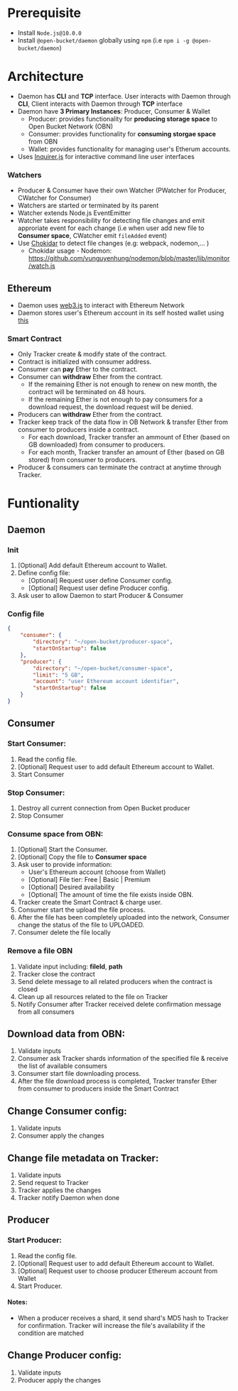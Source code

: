 # Prerequisite
- Install `Node.js@10.0.0`
- Install `@open-bucket/daemon` globally using `npm` (i.e `npm i -g @open-bucket/daemon`)

# Architecture
- Daemon has __CLI__ and __TCP__ interface. User interacts with Daemon through __CLI__, Client interacts with Daemon through __TCP__ interface
- Daemon have __3 Primary Instances__: Producer, Consumer & Wallet
    - Producer: provides functionality for __producing storage space__ to Open Bucket Network (OBN)
    - Consumer: provides functionality for __consuming storgae space__ from OBN
    - Wallet: provides functionality for managing user's Etherum accounts.
- Uses [Inquirer.js](https://github.com/SBoudrias/Inquirer.js) for interactive command line user interfaces
### Watchers
- Producer & Consumer have their own Watcher (PWatcher for Producer, CWatcher for Consumer)
- Watchers are started or terminated by its parent
- Watcher extends Node.js EventEmitter
- Watcher takes responsibility for detecting file changes and emit approriate event for each change (i.e when user add new file to __Consumer space__, CWatcher emit `fileAdded` event)
- Use [Chokidar](https://github.com/vunguyenhung/chokidar) to detect file changes (e.g: webpack, nodemon,... )
     - Chokidar usage - Nodemon: https://github.com/vunguyenhung/nodemon/blob/master/lib/monitor/watch.js

## Ethereum
- Daemon uses [web3.js](https://github.com/ethereum/web3.js/) to interact with Ethereum Network
- Daemon stores user's Ethereum account in its self hosted wallet using [this](https://github.com/ConsenSys/eth-lightwallet)
### Smart Contract
- Only Tracker create & modify state of the contract.
- Contract is initialized with consumer address.
- Consumer can __pay__ Ether to the contract.
- Consumer can __withdraw__ Ether from the contract.
    - If the remaining Ether is not enough to renew on new month, the contract will be terminated on 48 hours.
    - If the remaining Ether is not enough to pay consumers for a download request, the download request will be denied.
- Producers can __withdraw__ Ether from the contract.
- Tracker keep track of the data flow in OB Network & transfer Ether from consumer to producers inside a contract.
    - For each download, Tracker transfer an ammount of Ether (based on GB downloaded) from consumer to producers.
    - For each month, Tracker transfer an amount of Ether (based on GB stored) from consumer to producers.
- Producer & consumers can terminate the contract at anytime through Tracker.

# Funtionality

## Daemon
### Init
1) [Optional] Add default Ethereum account to Wallet.
2) Define config file:
    - [Optional] Request user define Consumer config.
    - [Optional] Request user define Producer config.
3) Ask user to allow Daemon to start Producer & Consumer

### Config file
```json
{
    "consumer": {
        "directory": "~/open-bucket/producer-space",
        "startOnStartup": false
    },
    "producer": {
        "directory": "~/open-bucket/consumer-space",
        "limit": "5 GB",
        "account": "user Ethereum account identifier",
        "startOnStartup": false
    }
}
```

## Consumer
### Start Consumer:
1) Read the config file.
2) [Optional] Request user to add default Ethereum account to Wallet.
3) Start Consumer

### Stop Consumer:
1) Destroy all current connection from Open Bucket producer
2) Stop Consumer

### Consume space from OBN:
1) [Optional] Start the Consumer.
2) [Optional] Copy the file to __Consumer space__
3) Ask user to provide information:
    - User's Ethereum account (choose from Wallet)
    - [Optional] File tier: Free | Basic | Premium
    - [Optional] Desired availability
    - [Optional] The amount of time the file exists inside OBN. 
4) Tracker create the Smart Contract & charge user.
5) Consumer start the upload the file process.
6) After the file has been completely uploaded into the network, Consumer change the status of the file to UPLOADED.
7) Consumer delete the file locally

### Remove a file OBN
1) Validate input including: __fileId__, __path__
2) Tracker close the contract
3) Send delete message to all related producers when the contract is closed
4) Clean up all resources related to the file on Tracker
5) Notify Consumer after Tracker received delete confirmation message from all consumers

## Download data from OBN:
1) Validate inputs
2) Consumer ask Tracker shards information of the specified file & receive the list of available consumers
3) Consumer start file downloading process.
4) After the file download process is completed, Tracker transfer Ether from consumer to producers inside the Smart Contract

## Change Consumer config:
1) Validate inputs
2) Consumer apply the changes

## Change file metadata on Tracker:
1) Validate inputs
2) Send request to Tracker
3) Tracker applies the changes
3) Tracker notify Daemon when done

## Producer
### Start Producer:
1) Read the config file.
2) [Optional] Request user to add default Ethereum account to Wallet.
3) [Optional] Request user to choose producer Ethereum account from Wallet
4) Start Producer.
#### Notes:
- When a producer receives a shard, it send shard's MD5 hash to Tracker for confirmation. Tracker will increase the file's availability if the condition are matched

## Change Producer config:
1) Validate inputs
2) Producer apply the changes